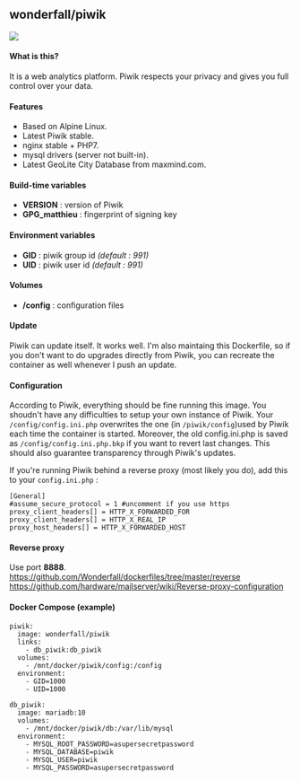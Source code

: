 ## wonderfall/piwik

![](https://i.goopics.net/m3.png)

#### What is this?
It is a web analytics platform. Piwik respects your privacy and gives you full control over your data.

#### Features
- Based on Alpine Linux.
- Latest Piwik stable.
- nginx stable + PHP7.
- mysql drivers (server not built-in).
- Latest GeoLite City Database from maxmind.com.

#### Build-time variables
- **VERSION** : version of Piwik
- **GPG_matthieu** : fingerprint of signing key

#### Environment variables
- **GID** : piwik group id *(default : 991)*
- **UID** : piwik user id *(default : 991)*

#### Volumes
- **/config** : configuration files

#### Update
Piwik can update itself. It works well. I'm also maintaing this Dockerfile, so if you don't want to do upgrades directly from Piwik, you can recreate the container as well whenever I push an update.

#### Configuration
According to Piwik, everything should be fine running this image. You shoudn't have any difficulties to setup your own instance of Piwik. Your `/config/config.ini.php` overwrites the one (in `/piwik/config`)used by Piwik each time the container is started. Moreover, the old config.ini.php is saved as `/config/config.ini.php.bkp` if you want to revert last changes. This should also guarantee transparency through Piwik's updates.

If you're running Piwik behind a reverse proxy (most likely you do), add this to your `config.ini.php` :

```
[General]
#assume_secure_protocol = 1 #uncomment if you use https
proxy_client_headers[] = HTTP_X_FORWARDED_FOR
proxy_client_headers[] = HTTP_X_REAL_IP
proxy_host_headers[] = HTTP_X_FORWARDED_HOST
```

#### Reverse proxy
Use port **8888**.
https://github.com/Wonderfall/dockerfiles/tree/master/reverse
https://github.com/hardware/mailserver/wiki/Reverse-proxy-configuration

#### Docker Compose (example)
```
piwik:
  image: wonderfall/piwik
  links:
    - db_piwik:db_piwik
  volumes:
    - /mnt/docker/piwik/config:/config
  environment:
    - GID=1000
    - UID=1000

db_piwik:
  image: mariadb:10
  volumes:
    - /mnt/docker/piwik/db:/var/lib/mysql
  environment:
    - MYSQL_ROOT_PASSWORD=asupersecretpassword
    - MYSQL_DATABASE=piwik
    - MYSQL_USER=piwik
    - MYSQL_PASSWORD=asupersecretpassword
```
